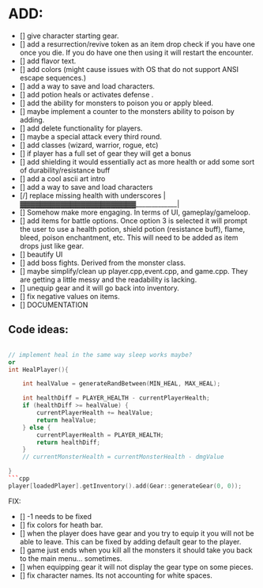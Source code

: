 # ADD:

- [] give character starting gear.
- [] add a resurrection/revive token as an item drop check if you have one once you die. If you do have one then using it will restart the encounter.
- [] add flavor text.
- [] add colors (might cause issues with OS that do not support ANSI escape sequences.)
- [] add a way to save and load characters.
- [] add potion heals or activates defense .
- [] add the ability for monsters to poison you or apply bleed.
- [] maybe implement a counter to the monsters ability to poison by adding. 
- [] add delete functionality for players.
- [] maybe a special attack every third round.
- [] add classes (wizard, warrior, rogue, etc)
- [] if player has a full set of gear they will get a bonus
- [] add shielding it would essentially act as more health or add some sort of durability/resistance buff
- [] add a cool ascii art intro
- [] add a way to save and load characters
- [/] replace missing health with underscores |▓▓▓▓▓▓▓▓▓▓▓▓▓▓▓▓▓▓▓▓▓▓▓_____________|
- [] Somehow make more engaging. In terms of UI, gameplay/gameloop.
- [] add items for battle options. Once option 3 is selected it will prompt the user to use a health potion, shield potion (resistance buff), flame, bleed, poison enchantment, etc. This will need to be added as item drops just like gear.
- [] beautify UI
- [] add boss fights. Derived from the monster class.
- [] maybe simplify/clean up player.cpp,event.cpp, and game.cpp. They are getting a little messy and the readability is lacking.
- [] unequip gear and it will go back into inventory.
- [] fix negative values on items.
- [] DOCUMENTATION


## Code ideas:
```cpp

// implement heal in the same way sleep works maybe?
or
int HealPlayer(){

	int healValue = generateRandBetween(MIN_HEAL, MAX_HEAL);

	int healthDiff = PLAYER_HEALTH - currentPlayerHealth;
	if (healthDiff >= healValue) {
		currentPlayerHealth += healValue;
		return healValue;
	} else {
		currentPlayerHealth = PLAYER_HEALTH;
		return healthDiff;
	}
	// currentMonsterHealth = currentMonsterHealth - dmgValue

}
```cpp
player[loadedPlayer].getInventory().add(Gear::generateGear(0, 0));
```

FIX:

- [] -1 needs to be fixed
- [] fix colors for heath bar.
- [] when the player does have gear and you try to equip it you will not be able to leave. This can be fixed by adding default gear to the player.
- [] game just ends when you kill all the monsters it should take you back to the main menu... sometimes.
- [] when equipping gear it will not display the gear type on some pieces.
- [] fix character names. Its not accounting for white spaces.










